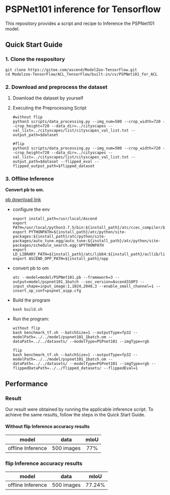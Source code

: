 # PSPNet101 inference for Tensorflow

This repository provides a script and recipe to Inference the PSPNet101 model.

## Quick Start Guide

### 1. Clone the respository

```shell
git clone https://gitee.com/ascend/ModelZoo-TensorFlow.git
cd Modelzoo-TensorFlow/ACL_TensorFlow/built-in/cv/PSPNet101_for_ACL
```

### 2. Download and preprocess the dataset

1. Download the dataset by yourself
2. Executing the Preprocessing Script
   ```
   #without flip
   python3 scripts/data_processing.py --img_num=500 --crop_width=720 --crop_height=720 --data_dir=../cityscapes --val_list=../cityscapes/list/cityscapes_val_list.txt --output_path=$dataset
   ```

   ```
   #flip
   python3 scripts/data_processing.py --img_num=500 --crop_width=720 --crop_height=720 --data_dir=../cityscapes --val_list=../cityscapes/list/cityscapes_val_list.txt --output_path=$dataset --flipped_eval --flipped_output_path=$flipped_dataset   
   ```

 
### 3. Offline Inference

**Convert pb to om.**

  [pb download link](https://obs-9be7.obs.cn-east-2.myhuaweicloud.com/003_Atc_Models/modelzoo/Official/cv/PSPnet101_for_ACL.zip)

- configure the env

  ```
  export install_path=/usr/local/Ascend
  export PATH=/usr/local/python3.7.5/bin:${install_path}/atc/ccec_compiler/bin:${install_path}/atc/bin:$PATH
  export PYTHONPATH=${install_path}/atc/python/site-packages:${install_path}/atc/python/site-packages/auto_tune.egg/auto_tune:${install_path}/atc/python/site-packages/schedule_search.egg:$PYTHONPATH
  export LD_LIBRARY_PATH=${install_path}/atc/lib64:${install_path}/acllib/lib64:$LD_LIBRARY_PATH
  export ASCEND_OPP_PATH=${install_path}/opp
  ```

- convert pb to om

  ```
  atc --model=model/PSPNet101.pb --framework=3 --output=model/pspnet101_1batch --soc_version=Ascend310P3 --input_shape=input_image:1,1024,2048,3 --enable_small_channel=1 --insert_op_conf=pspnet_aipp.cfg
  ```

- Build the program

  ```
  bash build.sh
  ```

- Run the program:

  ```
  without flip
  bash benchmark_tf.sh --batchSize=1 --outputType=fp32 --modelPath=../../model/pspnet101_1batch.om --dataPath=../../datasets/ --modelType=PSPnet101 --imgType=rgb
  ```

  ```
  flip
  bash benchmark_tf.sh --batchSize=1 --outputType=fp32 --modelPath=../../model/pspnet101_1batch.om --dataPath=../../datasets/ --modelType=PSPnet101 --imgType=rgb --flippedDataPath=../../flipped_datasets/ --flippedEval=1
  ```
  
## Performance

### Result

Our result were obtained by running the applicable inference script. To achieve the same results, follow the steps in the Quick Start Guide.

#### Without flip  Inference accuracy results

|       model       | **data**   |    mIoU    | 
| :---------------: | :-------:  | :--------: | 
| offline Inference | 500 images |    77%     | 


### flip  Inference accuracy results

|       model       | **data**   |    mIoU    |    
| :---------------: | :-------:  | :--------: | 
| offline Inference | 500 images |   77.24%   | 

